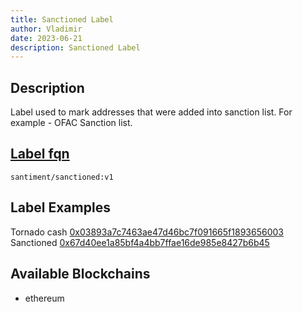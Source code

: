 ```yaml
---
title: Sanctioned Label
author: Vladimir
date: 2023-06-21
description: Sanctioned Label
---
```


## Description
Label used to mark addresses that were added into sanction list. For example - OFAC Sanction list.

## [Label fqn](/labels/label-fqn)

`santiment/sanctioned:v1`

## Label Examples
Tornado cash [0x03893a7c7463ae47d46bc7f091665f1893656003](https://etherscan.io/address/0x03893a7c7463ae47d46bc7f091665f1893656003)
Sanctioned [0x67d40ee1a85bf4a4bb7ffae16de985e8427b6b45](https://etherscan.io/address/0x67d40ee1a85bf4a4bb7ffae16de985e8427b6b45)

## Available Blockchains

* ethereum